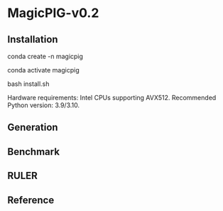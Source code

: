 # MagicPIG-v0.2

## Installation

  conda create -n magicpig
  
  conda activate magicpig
  
  bash install.sh

Hardware requirements: Intel CPUs supporting AVX512. Recommended Python version: 3.9/3.10.

## Generation


## Benchmark


## RULER


## Reference




